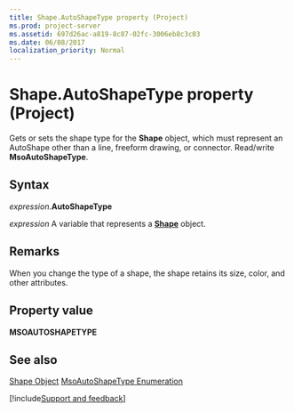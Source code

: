 ```yaml
---
title: Shape.AutoShapeType property (Project)
ms.prod: project-server
ms.assetid: 697d26ac-a819-8c87-02fc-3006eb8c3c03
ms.date: 06/08/2017
localization_priority: Normal
---
```



# Shape.AutoShapeType property (Project)
Gets or sets the shape type for the  **Shape** object, which must represent an AutoShape other than a line, freeform drawing, or connector. Read/write **MsoAutoShapeType**.

## Syntax

_expression_.**AutoShapeType**

_expression_ A variable that represents a **[Shape](Project.Shape.md)** object.


## Remarks

When you change the type of a shape, the shape retains its size, color, and other attributes.


## Property value

 **MSOAUTOSHAPETYPE**


## See also


[Shape Object](Project.shape.md)
[MsoAutoShapeType Enumeration](https://msdn.microsoft.com/library/office/ff862770%28v=office.15%29)

[!include[Support and feedback](~/includes/feedback-boilerplate.md)]